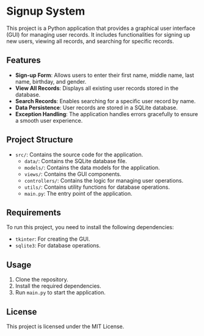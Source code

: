# Signup System

This project is a Python application that provides a graphical user interface (GUI) for managing user records. It includes functionalities for signing up new users, viewing all records, and searching for specific records.

## Features

- **Sign-up Form**: Allows users to enter their first name, middle name, last name, birthday, and gender.
- **View All Records**: Displays all existing user records stored in the database.
- **Search Records**: Enables searching for a specific user record by name.
- **Data Persistence**: User records are stored in a SQLite database.
- **Exception Handling**: The application handles errors gracefully to ensure a smooth user experience.

## Project Structure

- `src/`: Contains the source code for the application.
  - `data/`: Contains the SQLite database file.
  - `models/`: Contains the data models for the application.
  - `views/`: Contains the GUI components.
  - `controllers/`: Contains the logic for managing user operations.
  - `utils/`: Contains utility functions for database operations.
  - `main.py`: The entry point of the application.

## Requirements

To run this project, you need to install the following dependencies:

- `tkinter`: For creating the GUI.
- `sqlite3`: For database operations.

## Usage

1. Clone the repository.
2. Install the required dependencies.
3. Run `main.py` to start the application.

## License

This project is licensed under the MIT License.